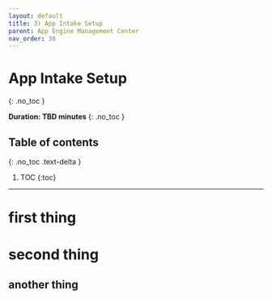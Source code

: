 ```yaml
---
layout: default
title: 3) App Intake Setup
parent: App Engine Management Center
nav_order: 30
---
```


# App Intake Setup
{: .no_toc }

**Duration: TBD minutes**
{: .no_toc }

## Table of contents
{: .no_toc .text-delta }

1. TOC
{:toc}

---

# first thing

# second thing

## another thing
